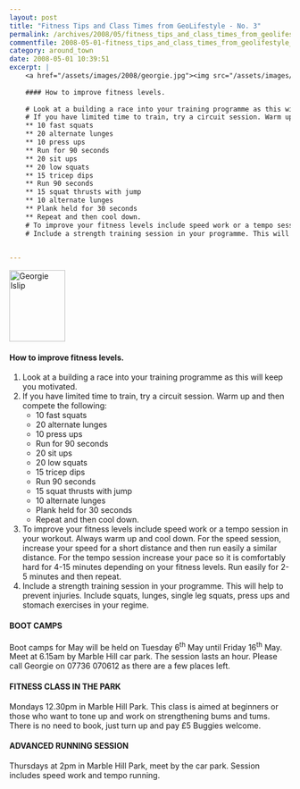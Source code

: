 ```yaml
---
layout: post
title: "Fitness Tips and Class Times from GeoLifestyle - No. 3"
permalink: /archives/2008/05/fitness_tips_and_class_times_from_geolifestyle_no.html
commentfile: 2008-05-01-fitness_tips_and_class_times_from_geolifestyle_no
category: around_town
date: 2008-05-01 10:39:51
excerpt: |
    <a href="/assets/images/2008/georgie.jpg"><img src="/assets/images/2008/georgie-thumb.jpg" width="100" height="128" alt="Georgie Islip" class="photo right" /></a>
    
    #### How to improve fitness levels.
    
    # Look at a building a race into your training programme as this will keep you motivated.
    # If you have limited time to train, try a circuit session. Warm up and then compete the following:
    ** 10 fast squats
    ** 20 alternate lunges
    ** 10 press ups
    ** Run for 90 seconds
    ** 20 sit ups
    ** 20 low squats
    ** 15 tricep dips
    ** Run 90 seconds
    ** 15 squat thrusts with jump
    ** 10 alternate lunges
    ** Plank held for 30 seconds
    ** Repeat and then cool down.
    # To improve your fitness levels include speed work or a tempo session in your workout. Always warm up and cool down. For the speed session, increase your speed for a short distance and then run easily a similar distance. For the tempo session increase your pace so it is comfortably hard for 4-15 minutes depending on your fitness levels. Run easily for 2-5 minutes and then repeat.
    # Include a strength training session in your programme. This will help to prevent injuries. Include squats, lunges, single leg squats, press ups and stomach exercises in your regime.
    

---
```


<a href="/assets/images/2008/georgie.jpg"><img src="/assets/images/2008/georgie-thumb.jpg" width="100" height="128" alt="Georgie Islip" class="photo right" /></a>

#### How to improve fitness levels.

1.  Look at a building a race into your training programme as this will keep you motivated.
2.  If you have limited time to train, try a circuit session. Warm up and then compete the following:
    -   10 fast squats
    -   20 alternate lunges
    -   10 press ups
    -   Run for 90 seconds
    -   20 sit ups
    -   20 low squats
    -   15 tricep dips
    -   Run 90 seconds
    -   15 squat thrusts with jump
    -   10 alternate lunges
    -   Plank held for 30 seconds
    -   Repeat and then cool down.
3.  To improve your fitness levels include speed work or a tempo session in your workout. Always warm up and cool down. For the speed session, increase your speed for a short distance and then run easily a similar distance. For the tempo session increase your pace so it is comfortably hard for 4-15 minutes depending on your fitness levels. Run easily for 2-5 minutes and then repeat.
4.  Include a strength training session in your programme. This will help to prevent injuries. Include squats, lunges, single leg squats, press ups and stomach exercises in your regime.

#### BOOT CAMPS

Boot camps for May will be held on Tuesday 6<sup>th</sup> May until Friday 16<sup>th</sup> May. Meet at 6.15am by Marble Hill car park. The session lasts an hour. Please call Georgie on 07736 070612 as there are a few places left.

#### FITNESS CLASS IN THE PARK

Mondays 12.30pm in Marble Hill Park. This class is aimed at beginners or those who want to tone up and work on strengthening bums and tums. There is no need to book, just turn up and pay £5 Buggies welcome.

#### ADVANCED RUNNING SESSION

Thursdays at 2pm in Marble Hill Park, meet by the car park. Session includes speed work and tempo running.
